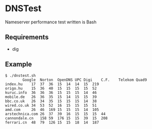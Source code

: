 # DNSTest
Nameserver performance test written is Bash

## Requirements
* dig

## Example
```
$ ./dnstest.sh 
		Google	Norton	OpenDNS	UPC	Digi	C.F.	Telekom	Quad9
index.hu	17	37	36	15	14	14	15	219	
origo.hu	15	36	40	15	15	15	15	52	
kuruc.info	36	36	36	15	15	15	14	46	
mobile.de	26	36	35	15	14	15	15	39	
bbc.co.uk	26	34	35	15	15	15	14	38	
wired.co.uk	34	53	52	16	15	15	15	51	
amd.com		26	46	169	15	15	15	14	105	
arstechnica.com	26	37	39	16	15	15	15	44	
cannondale.cn	158	59	176	15	15	39	15	208	
ferrari.cn	48	79	126	15	15	18	14	187	
```
